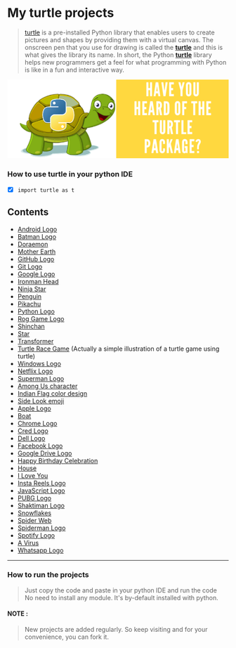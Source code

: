 # My turtle projects
> [turtle](https://docs.python.org/3/library/turtle.html) is a pre-installed Python library that enables users to create pictures and shapes by providing them with a virtual canvas.  The onscreen pen that you use for drawing is called the [__turtle__](https://docs.python.org/3/library/turtle.html) and this is what gives the library its name.  In short, the Python [**turtle**](https://docs.python.org/3/library/turtle.html) library helps new programmers get a feel for what programming with Python is like in a fun and interactive way.

![Turtle-python module](/images/python-turtle-logo.png)

### How to use turtle in your python IDE

- [x] ```import turtle as t```  

## Contents

- [Android Logo](https://github.com/nitinkumar30/turtle-projects/blob/main/android-logo.py)  
- [Batman Logo](https://github.com/nitinkumar30/turtle-projects/blob/main/batman-logo.py)
- [Doraemon](https://github.com/nitinkumar30/turtle-projects/blob/main/doraemon.py)
- [Mother Earth](https://github.com/nitinkumar30/turtle-projects/blob/main/earth-1.py)
- [GitHub Logo](https://github.com/nitinkumar30/turtle-projects/blob/main/github-logo.py)
- [Git Logo](https://github.com/nitinkumar30/turtle-projects/blob/main/git-logo.py)
- [Google Logo](https://github.com/nitinkumar30/turtle-projects/blob/main/google-logo.py)
- [Ironman Head](https://github.com/nitinkumar30/turtle-projects/blob/main/ironman-logo.py)
- [Ninja Star](https://github.com/nitinkumar30/turtle-projects/blob/main/ninja-star.py)
- [Penguin](https://github.com/nitinkumar30/turtle-projects/blob/main/penguin.py)
- [Pikachu](https://github.com/nitinkumar30/turtle-projects/blob/main/pikachu.py)
- [Python Logo](https://github.com/nitinkumar30/turtle-projects/blob/main/python-logo.py)
- [Rog Game Logo](https://github.com/nitinkumar30/turtle-projects/blob/main/rog-game-logo.py)
- [Shinchan](https://github.com/nitinkumar30/turtle-projects/blob/main/shichan.py)
- [Star](https://github.com/nitinkumar30/turtle-projects/blob/main/star-1.py)
- [Transformer](https://github.com/nitinkumar30/turtle-projects/blob/main/transformer.py)
- [Turtle Race Game](https://github.com/nitinkumar30/turtle-projects/blob/main/turtle-race-game.py) (Actually a simple illustration of a turtle game using turtle)
- [Windows Logo](https://github.com/nitinkumar30/turtle-projects/blob/main/windows-logo.py)
- [Netflix Logo](https://github.com/nitinkumar30/turtle-projects/blob/main/netflix-logo.py)
- [Superman Logo](https://github.com/nitinkumar30/turtle-projects/blob/main/superman-logo.py)
- [Among Us character](https://github.com/nitinkumar30/turtle-projects/blob/main/among-us-character.py)
- [Indian Flag color design](https://github.com/nitinkumar30/turtle-projects/blob/main/indian-flag-colors.py)
- [Side Look emoji](https://github.com/nitinkumar30/turtle-projects/blob/main/side-look-emoji.py)
- [Apple Logo](https://github.com/nitinkumar30/turtle-projects/blob/main/apple-logo.py)
- [Boat](https://github.com/nitinkumar30/turtle-projects/blob/main/boat.py)
- [Chrome Logo](https://github.com/nitinkumar30/turtle-projects/blob/main/chrome-logo.py)
- [Cred Logo](https://github.com/nitinkumar30/turtle-projects/blob/main/cred-logo.py)
- [Dell Logo](https://github.com/nitinkumar30/turtle-projects/blob/main/dell-logo.py)
- [Facebook Logo](https://github.com/nitinkumar30/turtle-projects/blob/main/fb-logo.py)
- [Google Drive Logo](https://github.com/nitinkumar30/turtle-projects/blob/main/google-drive-logo.py)
- [Happy Birthday Celebration](https://github.com/nitinkumar30/turtle-projects/blob/main/happy-bday.py)
- [House](https://github.com/nitinkumar30/turtle-projects/blob/main/house.py)
- [I Love You](https://github.com/nitinkumar30/turtle-projects/blob/main/iloveyou.py)
- [Insta Reels Logo](https://github.com/nitinkumar30/turtle-projects/blob/main/insta-reels-logo.py)
- [JavaScript Logo](https://github.com/nitinkumar30/turtle-projects/blob/main/js-logo.py)
- [PUBG Logo](https://github.com/nitinkumar30/turtle-projects/blob/main/pubg-logo.py)
- [Shaktiman Logo](https://github.com/nitinkumar30/turtle-projects/blob/main/shaktiman-logo.py)
- [Snowflakes](https://github.com/nitinkumar30/turtle-projects/blob/main/snowflakes.py)
- [Spider Web](https://github.com/nitinkumar30/turtle-projects/blob/main/spider-web.py)
- [Spiderman Logo](https://github.com/nitinkumar30/turtle-projects/blob/main/spiderman-logo.py)
- [Spotify Logo](https://github.com/nitinkumar30/turtle-projects/blob/main/spotify-logo.py)
- [A Virus](https://github.com/nitinkumar30/turtle-projects/blob/main/virus.py)
- [Whatsapp Logo](https://github.com/nitinkumar30/turtle-projects/blob/main/whatsapp-logo.py)


* * *

### How to run the projects
> Just copy the code and paste in your python IDE and run the code  
> No need to install any module. It's by-default installed with python.

#### NOTE :
> New projects are added regularly. So keep visiting and for your convenience, you can fork it.

